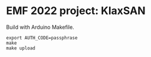 EMF 2022 project: KlaxSAN
=========================

Build with Arduino Makefile.

```
export AUTH_CODE=passphrase
make
make upload
```
